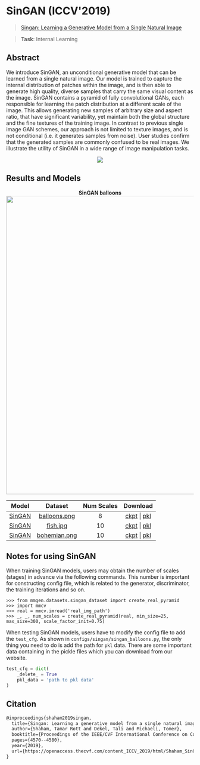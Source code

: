 # SinGAN (ICCV'2019)

> [Singan: Learning a Generative Model from a Single Natural Image](https://openaccess.thecvf.com/content_ICCV_2019/html/Shaham_SinGAN_Learning_a_Generative_Model_From_a_Single_Natural_Image_ICCV_2019_paper.html)

> **Task**: Internal Learning

<!-- [ALGORITHM] -->

## Abstract

<!-- [ABSTRACT] -->

We introduce SinGAN, an unconditional generative model that can be learned from a single natural image. Our model is trained to capture the internal distribution of patches within the image, and is then able to generate high quality, diverse samples that carry the same visual content as the image. SinGAN contains a pyramid of fully convolutional GANs, each responsible for learning the patch distribution at a different scale of the image. This allows generating new samples of arbitrary size and aspect ratio, that have significant variability, yet maintain both the global structure and the fine textures of the training image. In contrast to previous single image GAN schemes, our approach is not limited to texture images, and is not conditional (i.e. it generates samples from noise). User studies confirm that the generated samples are commonly confused to be real images. We illustrate the utility of SinGAN in a wide range of image manipulation tasks.

<!-- [IMAGE] -->

<div align=center>
<img src="https://user-images.githubusercontent.com/28132635/143054395-000ceec1-3be9-4447-b4b9-effc9de94c62.JPG"/>
</div>

## Results and Models

<div align="center">
  <b> SinGAN balloons</b>
  <br/>
  <img src="https://user-images.githubusercontent.com/12726765/113702715-7861a900-970c-11eb-9dd8-0743cc30701f.png" width="800"/>
</div>

|             Model              |                                     Dataset                                     | Num Scales |                                     Download                                      |
| :----------------------------: | :-----------------------------------------------------------------------------: | :--------: | :-------------------------------------------------------------------------------: |
| [SinGAN](./singan_balloons.py) | [balloons.png](https://download.openmmlab.com/mmediting/dataset/singan/balloons.png) |     8      | [ckpt](https://download.openmmlab.com/mmediting/singan/singan_balloons_20210406_191047-8fcd94cf.pth) \| [pkl](https://download.openmmlab.com/mmediting/singan/singan_balloons_20210406_191047-8fcd94cf.pkl) |
|   [SinGAN](./singan_fish.py)   | [fish.jpg](https://download.openmmlab.com/mmediting/dataset/singan/fish-crop.jpg) |     10     | [ckpt](https://download.openmmlab.com/mmediting/singan/singan_fis_20210406_201006-860d91b6.pth) \| [pkl](https://download.openmmlab.com/mmediting/singan/singan_fis_20210406_201006-860d91b6.pkl) |
| [SinGAN](./singan_bohemian.py) | [bohemian.png](https://download.openmmlab.com/mmediting/dataset/singan/bohemian.png) |     10     | [ckpt](https://download.openmmlab.com/mmediting/singan/singan_bohemian_20210406_175439-f964ee38.pth) \| [pkl](https://download.openmmlab.com/mmediting/singan/singan_bohemian_20210406_175439-f964ee38.pkl) |

## Notes for using SinGAN

When training SinGAN models, users may obtain the number of scales (stages) in advance via the following commands. This number is important for constructing config file, which is related to the generator, discriminator, the training iterations and so on.

```shell
>>> from mmgen.datasets.singan_dataset import create_real_pyramid
>>> import mmcv
>>> real = mmcv.imread('real_img_path')
>>> _, _, num_scales = create_real_pyramid(real, min_size=25, max_size=300, scale_factor_init=0.75)
```

When testing SinGAN models, users have to modify the config file to add the `test_cfg`. As shown in `configs/singan/singan_balloons.py`, the only thing you need to do is add the path for `pkl` data. There are some important data containing in the pickle files which you can download from our website.

```python
test_cfg = dict(
    _delete_ = True
    pkl_data = 'path to pkl data'
)
```

## Citation

```latex
@inproceedings{shaham2019singan,
  title={Singan: Learning a generative model from a single natural image},
  author={Shaham, Tamar Rott and Dekel, Tali and Michaeli, Tomer},
  booktitle={Proceedings of the IEEE/CVF International Conference on Computer Vision},
  pages={4570--4580},
  year={2019},
  url={https://openaccess.thecvf.com/content_ICCV_2019/html/Shaham_SinGAN_Learning_a_Generative_Model_From_a_Single_Natural_Image_ICCV_2019_paper.html},
}
```
